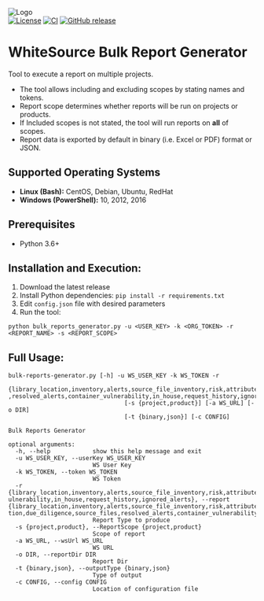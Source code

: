 ![Logo](https://whitesource-resources.s3.amazonaws.com/ws-sig-images/Whitesource_Logo_178x44.png)  
[![License](https://img.shields.io/badge/License-Apache%202.0-yellowgreen.svg)](https://opensource.org/licenses/Apache-2.0)
[![CI](https://github.com/whitesource-ps/ws-bulk-report-generator/actions/workflows/ci-master.yml/badge.svg)](https://github.com/whitesource-ps/ws-bulk-report-generator/actions/workflows/ci-master.yml)
[![GitHub release](https://img.shields.io/github/v/release/whitesource-ps/ws-bulk-report-generator)](https://github.com/whitesource-ps/ws-bulk-report-generator/releases/latest)
# WhiteSource Bulk Report Generator
Tool to execute a report on multiple projects.
* The tool allows including and excluding scopes by stating names and tokens.
* Report scope determines whether reports will be run on projects or products.
* If Included scopes is not stated, the tool will run reports on **all** of scopes.
* Report data is exported by default in binary (i.e. Excel or PDF) format or JSON.

## Supported Operating Systems
- **Linux (Bash):**	CentOS, Debian, Ubuntu, RedHat
- **Windows (PowerShell):**	10, 2012, 2016

## Prerequisites
* Python 3.6+

## Installation and Execution:
1. Download the latest release
1. Install Python dependencies: `pip install -r requirements.txt` 
1. Edit `config.json` file with desired parameters  
1. Run the tool:
```shell
python bulk_reports_generator.py -u <USER_KEY> -k <ORG_TOKEN> -r <REPORT_NAME> -s <REPORT_SCOPE>  
```
## Full Usage:
```shell
bulk-reports-generator.py [-h] -u WS_USER_KEY -k WS_TOKEN -r
                                 {library_location,inventory,alerts,source_file_inventory,risk,attributes,in_house_libraries,bugs,license_compatibility,vulnerability,effective_licenses,attribution,due_diligence,source_files
,resolved_alerts,container_vulnerability,in_house,request_history,ignored_alerts}
                                 [-s {project,product}] [-a WS_URL] [-o DIR]
                                 [-t {binary,json}] [-c CONFIG]

Bulk Reports Generator

optional arguments:
  -h, --help            show this help message and exit
  -u WS_USER_KEY, --userKey WS_USER_KEY
                        WS User Key
  -k WS_TOKEN, --token WS_TOKEN
                        WS Token
  -r {library_location,inventory,alerts,source_file_inventory,risk,attributes,in_house_libraries,bugs,license_compatibility,vulnerability,effective_licenses,attribution,due_diligence,source_files,resolved_alerts,container_v
ulnerability,in_house,request_history,ignored_alerts}, --report {library_location,inventory,alerts,source_file_inventory,risk,attributes,in_house_libraries,bugs,license_compatibility,vulnerability,effective_licenses,attribu
tion,due_diligence,source_files,resolved_alerts,container_vulnerability,in_house,request_history,ignored_alerts}
                        Report Type to produce
  -s {project,product}, --ReportScope {project,product}
                        Scope of report
  -a WS_URL, --wsUrl WS_URL
                        WS URL
  -o DIR, --reportDir DIR
                        Report Dir
  -t {binary,json}, --outputType {binary,json}
                        Type of output
  -c CONFIG, --config CONFIG
                        Location of configuration file
```
